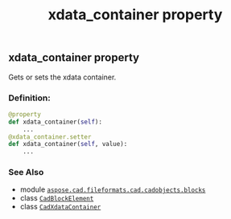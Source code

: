 ﻿---
title: xdata_container property
second_title: Aspose.CAD for Python via .NET API References
description: 
type: docs
weight: 160
url: /aspose.cad.fileformats.cad.cadobjects.blocks/cadblockelement/xdata_container/
is_root: false
---

## xdata_container property


Gets or sets the xdata container.
### Definition:
```python
@property
def xdata_container(self):
    ...
@xdata_container.setter
def xdata_container(self, value):
    ...
```

### See Also
* module [`aspose.cad.fileformats.cad.cadobjects.blocks`](../../)
* class [`CadBlockElement`](/cad/python-net/aspose.cad.fileformats.cad.cadobjects.blocks/cadblockelement)
* class [`CadXdataContainer`](/cad/python-net/aspose.cad.fileformats.cad.cadobjects/cadxdatacontainer)
